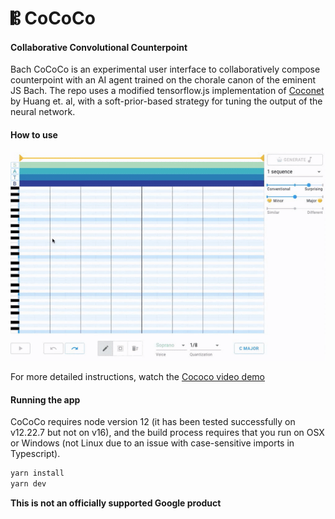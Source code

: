 # 𝄡 CoCoCo

#### Collaborative Convolutional Counterpoint

Bach CoCoCo is an experimental user interface to collaboratively compose counterpoint with an AI agent trained on the chorale canon of the eminent JS Bach. The repo uses a modified tensorflow.js implementation of [Coconet](https://magenta.tensorflow.org/coconet) by Huang et. al, with a soft-prior-based strategy for tuning the output of the neural network.

#### How to use

![Preview](./content/preview.gif)

For more detailed instructions, watch the [Cococo video demo](https://youtu.be/XwsWg1rsvis)

#### Running the app

CoCoCo requires node version 12 (it has been tested successfully on v12.22.7 but not on v16), and the build process requires that you run on OSX or Windows (not Linux due to an issue with case-sensitive imports in Typescript).

```bash
yarn install
yarn dev
```

**This is not an officially supported Google product**
